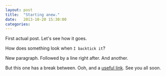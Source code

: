 ```yaml
---
layout: post
title:  "Starting anew."
date:   2013-10-20 15:30:00
categories: 
---
```


First actual post. Let's see how it goes.

How does something look when `I backtick it`?

New paragraph.
Followed by a line right after.
And another.

But this one has a break between. Ooh, and a [useful link][ulink]. See you all soon.

[ulink]:    https://www.google.com/search?q=weather

